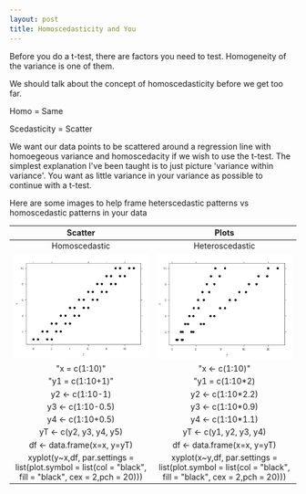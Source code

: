 ```yaml
---
layout: post
title: Homoscedasticity and You
---
```


Before you do a t-test, there are factors you need to test. Homogeneity of the variance is one of them.

We should talk about the concept of homoscedasticity before we get too far. 

Homo = Same

Scedasticity = Scatter

We want our data points to be scattered around a regression line with homoegeous variance and homoscedacity if we wish 
to use the t-test. The simplest explanation I've been taught is to just picture 'variance within variance'. You want as little 
variance in your variance as possible to continue with a t-test. 

Here are some images to help frame heterscedastic patterns vs homoscedastic patterns in your data

|Scatter | Plots|
|:----:|:-----:|
|Homoscedastic|Heteroscedastic|
|<img src="/Images/homosc.png" class="inline"/>|<img src="/Images/heterosc.png" class="inline"/>|
|"x = c(1:10)"|"x <- c(1:10)"|
|"y1 = c(1:10+1)" | "y1 = c(1:10\*2)|
|y2 <- c(1:10-1)|y2 <- c(1:10\*2.2)|
|y3 <- c(1:10-0.5)|y3 <- c(1:10\*0.9)|
|y4 <- c(1:10+0.5)|y4 <- c(1:10\*1.1)|
|yT <- c(y2, y3, y4, y5)|yT <- c(y1, y2, y3, y4)|
|df <- data.frame(x=x, y=yT)|df <- data.frame(x=x, y=yT)|
| xyplot(y~x,df, par.settings = list(plot.symbol = list(col = "black", fill = "black", cex = 2,pch = 20)))|xyplot(x~y,df,  par.settings = list(plot.symbol = list(col = "black", fill = "black", cex = 2,pch = 20)))|
